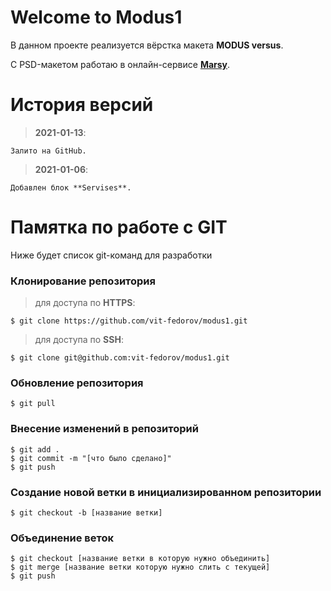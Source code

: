 # Welcome to Modus1
В данном проекте реализуется вёрстка макета **MODUS versus**.

С PSD-макетом работаю в онлайн-сервисе **[Marsy](https://www.markupeasy.ru/)**.

# История версий

> **2021-01-13**:
 
    Залито на GitHub.

> **2021-01-06**:

    Добавлен блок **Servises**.

# Памятка по работе с GIT

Ниже будет список git-команд для разработки

### Клонирование репозитория

> для доступа по **HTTPS**:

    $ git clone https://github.com/vit-fedorov/modus1.git



> для доступа по **SSH**:

    $ git clone git@github.com:vit-fedorov/modus1.git

### Обновление репозитория

    $ git pull

### Внесение изменений в репозиторий

    $ git add .
    $ git commit -m "[что было сделано]"
    $ git push

### Создание новой ветки в инициализированном репозитории

    $ git checkout -b [название ветки]

### Объединение веток

    $ git checkout [название ветки в которую нужно объединить]
    $ git merge [название ветки которую нужно слить с текущей]
    $ git push
